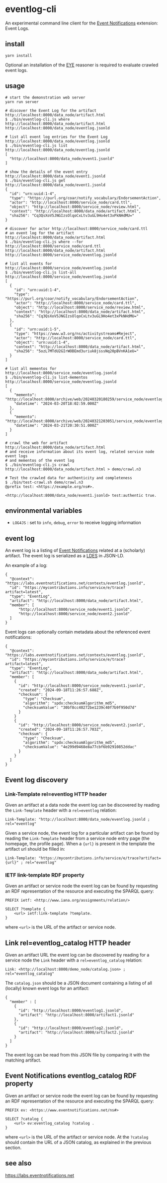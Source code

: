 # eventlog-cli

An experimental command line client for the [Event Notifications](https://www.eventnotifications.net) extension: Event Logs.

## install

```
yarn install
```

Optional an installation of the [EYE](https://github.com/eyereasoner/eye) reasoner is required to evaluate crawled event logs.

## usage

```
# start the demonstration web server
yarn run server

# discover the Event Log for the artifact http://localhost:8000/data_node/artifact.html
$ ./bin/eventlog-cli.js where http://localhost:8000/data_node/artifact.html
http://localhost:8000/data_node/eventlog.jsonld

# list all event log entries for the Event Log http://localhost:8000/data_node/eventlog.jsonld
$ ./bin/eventlog-cli.js list http://localhost:8000/data_node/eventlog.jsonld
[
  "http://localhost:8000/data_node/event1.jsonld"
]

# show the details of the event entry http://localhost:8000/data_node/event1.jsonld
$ ./bin/eventlog-cli.js get http://localhost:8000/data_node/event1.jsonld
{
  "id": "urn:uuid:1-4",
  "type": "https://purl.org/coar/notify_vocabulary/EndorsementAction",
  "actor": "http://localhost:8000/service_node/card.ttl",
  "object": "http://localhost:8000/service_node/review.html",
  "context": "http://localhost:8000/data_node/artifact.html",
  "sha256": "Cq3QsXoV5JNGIzsOlqoCxLtv3uGL9Ho4et3xPkNHdMU="
}

# discover for actor http://localhost:8000/service_node/card.ttl 
# an event log for the artifact http://localhost:8000/data_node/artifact.html
$ ./bin/eventlog-cli.js where --for http://localhost:8000/service_node/card.ttl http://localhost:8000/data_node/artifact.html
http://localhost:8000/service_node/eventlog.jsonld

# list all events for http://localhost:8000/service_node/eventlog.jsonld
$ ./bin/eventlog-cli.js list-all http://localhost:8000/service_node/eventlog.jsonld
[
  {
    "id": "urn:uuid:1-4",
    "type": "https://purl.org/coar/notify_vocabulary/EndorsementAction",
    "actor": "http://localhost:8000/service_node/card.ttl",
    "object": "http://localhost:8000/service_node/review.html",
    "context": "http://localhost:8000/data_node/artifact.html",
    "sha256": "Cq3QsXoV5JNGIzsOlqoCxLtv3uGL9Ho4et3xPkNHdMU="
  },
  {
    "id": "urn:uuid:1-5",
    "type": "https://www.w3.org/ns/activitystreams#Reject",
    "actor": "http://localhost:8000/service_node/card.ttl",
    "object": "urn:uuid:1-4",
    "context": "http://localhost:8000/data_node/artifact.html",
    "sha256": "5ozL7MTdU2GIrWOBEmd3uriuk8jsssNq20pBVnKA1eU="
  }
]

# list all mementos for http://localhost:8000/service_node/eventlog.jsonld
$ ./bin/eventlog-cli.js list-mementos http://localhost:8000/service_node/eventlog.jsonld
[
  {
    "memento": "http://localhost:8000/archive/web/20240320180259/service_node/eventlog.jsonld",
    "datetime": "2024-03-20T18:02:59.000Z"
  },
  {
    "memento": "http://localhost:8000/archive/web/20240321203051/service_node/eventlog.jsonld",
    "datetime": "2024-03-21T20:30:51.000Z"
  }
]

# crawl the web for artifact http://localhost:8000/data_node/artifact.html
# and receive information about its event log, related service node event logs
# and mementos of the event log
$ ./bin/eventlog-cli.js crawl http://localhost:8000/data_node/artifact.html > demo/crawl.n3

# Test the crawled data for authenticity and completeness
$ ./bin/test-crawl.sh demo/crawl.n3
@prefix test: <https://example.org/ns#>.

<http://localhost:8000/data_node/event1.jsonld> test:authentic true.
```

## environmental variables

- `LOG4JS` : set to `info`, `debug`, `error` to receive logging information

## event log

An event log is a listing of [Event Notifications](https://www.eventnotifications.net) related at a (scholarly) artifact. The event log is serialized as a [LDES](https://semiceu.github.io/LinkedDataEventStreams/) in JSON-LD.

An example of a log:

```
{
  "@context": "https://labs.eventnotifications.net/contexts/eventlog.jsonld",
  "id": "https://mycontributions.info/service/e/trace?artifact=latest",
  "type": "EventLog",
  "artifact": "http://localhost:8000/data_node/artifact.html",
  "member": [
      "http://localhost:8000/service_node/event1.jsonld",
      "http://localhost:8000/service_node/event2.jsonld"
  ]
}
```

Event logs can optionally contain metadata about the referenced event notifications:

```
{
  "@context": "https://labs.eventnotifications.net/contexts/eventlog.jsonld",
  "id": "https://mycontributions.info/service/e/trace?artifact=latest",
  "type": "EventLog",
  "artifact": "http://localhost:8000/data_node/artifact.html",
  "member": [
    {
      "id": "http://localhost:8000/service_node/event1.jsonld",
      "created": "2024-09-18T11:26:57.688Z",
      "checksum": {
        "type": "Checksum",
        "algorithm": "spdx:checksumAlgorithm_md5",
        "checksumValue": "30bf8cc40272be1239c40f7b9f950d7d"
      }
    }
    {
      "id": "http://localhost:8000/service_node/event2.jsonld",
      "created": "2024-09-18T11:26:57.703Z",
      "checksum": {
        "type": "Checksum",
        "algorithm": "spdx:checksumAlgorithm_md5",
        "checksumValue": "4e299d9468e8a77cbf6b92910852ddac"
      }
    }
  ]
}
```

## Event log discovery

### Link-Template rel=eventlog HTTP header

Given an artifact at a data node the event log can be discovered by reading the `Link-Template` header with a `rel=eventlog` relation:

```
Link-Template: "http://localhost:8000/data_node/eventlog.jsonld ; rel="eventlog"
```

Given a service node, the event log for a particular artifact can be found by reading the `Link-Template` header from a service node entry page (the homepage, the profile page). When a `{url}` is present in the template the artifact url should be filled in:

```
Link-Template: "https://mycontributions.info/service/e/trace?artifact={url}" ; rel="eventlog"
```

### IETF link-template RDF property

Given an artifact or service node the event log can be found by requesting an RDF representation of the resource and executing the SPARQL query:

```
PREFIX ietf: <http://www.iana.org/assignments/relation/>

SELECT ?template {
    <url> ietf:link-template ?template.
}
```

where `<url>` is the URL of the artifact or service node.

## Link rel=eventlog_catalog HTTP header

Given an artifact URL the event log can be discovered by reading for a service node the `Link` header with a `rel=eventlog_catalog` relation:

```
Link: <http://localhost:8000/demo_node/catalog.json> ; rel="eventlog_catalog"
```

The `catalog.json` should be a JSON document containing a listing of all (locally) known event logs for an artifact:

```
{
  "member" : [
    {
      "id": "http://localhost:8000/eventlog1.jsonld",
      "artifact": "http://localhost:8000/artifact1.jsonld"
    },
    {
      "id": "http://localhost:8000/eventlog2.jsonld",
      "artifact": "http://localhost:8000/artifact2.jsonld"
    }
  ]
}
```

The event log can be read from this JSON file by comparing it with the matching artifact.

## Event Notifications eventlog_catalog RDF property

Given an artifact or service node the event log can be found by requesting an RDF representation of the resource and executing the SPARQL query:

```
PREFIX ev: <https://www.eventnotifications.net/ns#>

SELECT ?catalog {
    <url> ev:eventlog_catalog ?catalog .
}
```

where `<url>` is the URL of the artifact or service node. At the `?catalog` should contain the URL of a JSON catalog, as explained in the previous section.

## see also

https://labs.eventnotifications.net